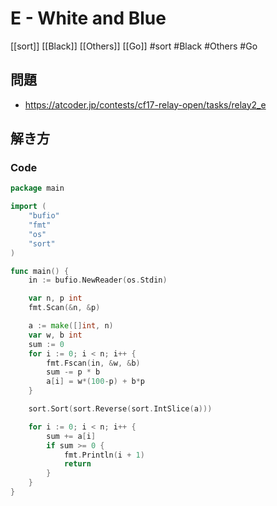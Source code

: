 # E - White and Blue
[[sort]] [[Black]] [[Others]] [[Go]]
#sort #Black #Others #Go 

## 問題
- https://atcoder.jp/contests/cf17-relay-open/tasks/relay2_e

## 解き方
### Code
```go
package main

import (
	"bufio"
	"fmt"
	"os"
	"sort"
)

func main() {
	in := bufio.NewReader(os.Stdin)

	var n, p int
	fmt.Scan(&n, &p)

	a := make([]int, n)
	var w, b int
	sum := 0
	for i := 0; i < n; i++ {
		fmt.Fscan(in, &w, &b)
		sum -= p * b
		a[i] = w*(100-p) + b*p
	}

	sort.Sort(sort.Reverse(sort.IntSlice(a)))

	for i := 0; i < n; i++ {
		sum += a[i]
		if sum >= 0 {
			fmt.Println(i + 1)
			return
		}
	}
}
```